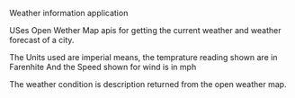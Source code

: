 Weather information application

USes Open Wether Map apis for getting the current weather and weather forecast of a city.

The Units used are imperial means, the temprature reading shown are in Farenhite 
And the Speed shown for wind is in mph 

The weather condition is description returned from the open weather map.


